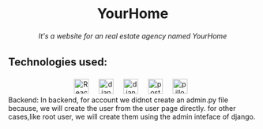 <div align="center">
<h1>YourHome</h1>
  <h6>It's a website for an real estate agency named YourHome</h6>
</div>

<h2>Technologies used:</h2>
<div align="center">
 <img src="https://img.shields.io/badge/React-20232A?style=for-the-badge&logo=react&logoColor=61DAFB" alt="React" height="30" style="vertical-align:top; margin:4px">&nbsp;&nbsp;
<img src="https://img.shields.io/badge/Django-092E20?style=for-the-badge&logo=django&logoColor=white" alt="django" height="30" style="vertical-align:top; margin:4px">&nbsp;&nbsp;
<img src="https://img.shields.io/badge/django%20rest-ff1709?style=for-the-badge&logo=django&logoColor=white" alt="django-rest" height="30" style="vertical-align:top; margin:4px">&nbsp;&nbsp;
<img src="https://img.shields.io/badge/PostgreSQL-316192?style=for-the-badge&logo=postgresql&logoColor=white" alt="postgre" height="30" style="vertical-align:top; margin:4px">&nbsp;&nbsp;
 <img src="https://pillow.readthedocs.io/en/stable/_static/pillow-logo.png" alt="pillow" height="30" style="vertical-align:top; margin:4px">&nbsp;&nbsp;
</div>

<div>
Backend:
In backend, for account we didnot create an admin.py file because, we will create the user from the user page directly. for other cases,like root user, we will create them using the admin inteface of django.
</div>
